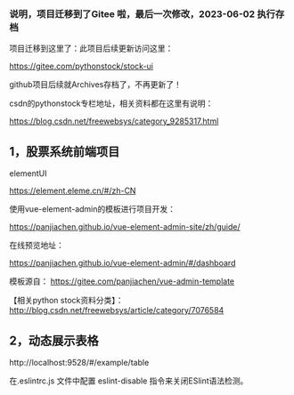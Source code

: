 ### 说明，项目迁移到了Gitee 啦，最后一次修改，2023-06-02 执行存档

项目迁移到这里了：此项目后续更新访问这里：

https://gitee.com/pythonstock/stock-ui

github项目后续就Archives存档了，不再更新了！

csdn的pythonstock专栏地址，相关资料都在这里有说明：

https://blog.csdn.net/freewebsys/category_9285317.html


## 1，股票系统前端项目

elementUI

https://element.eleme.cn/#/zh-CN

使用vue-element-admin的模板进行项目开发：

https://panjiachen.github.io/vue-element-admin-site/zh/guide/

在线预览地址：

https://panjiachen.github.io/vue-element-admin/#/dashboard

模板源自：
https://gitee.com/panjiachen/vue-admin-template

【相关python stock资料分类】：
http://blog.csdn.net/freewebsys/article/category/7076584


## 2，动态展示表格

http://localhost:9528/#/example/table


在.eslintrc.js 文件中配置 eslint-disable 指令来关闭ESlint语法检测。


